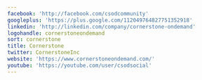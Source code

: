 ```yaml
---
facebook: 'http://facebook.com/csodcommunity'
googleplus: 'https://plus.google.com/112049764827751352918'
linkedin: 'http://linkedin.com/company/cornerstone-ondemand'
logohandle: cornerstoneondemand
sort: cornerstone
title: Cornerstone
twitter: CornerstoneInc
website: 'https://www.cornerstoneondemand.com/'
youtube: 'https://youtube.com/user/csodsocial'
---
```

